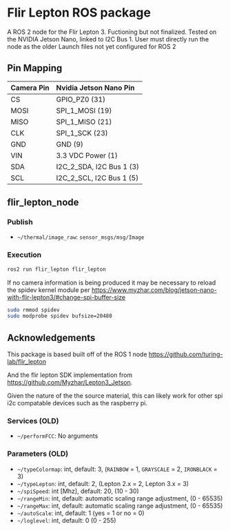 # Flir Lepton ROS package
A ROS 2 node for the Flir Lepton 3. Fuctioning but not finalized. Tested on the NVIDIA Jetson Nano, linked to I2C Bus 1. User must directly run the node as the older Launch files not yet configured for ROS 2 

## Pin Mapping

Camera Pin  | Nvidia Jetson Nano Pin         
----------- | :-----------------------
CS          | GPIO_PZ0 (31)
MOSI        | SPI_1_MOSI (19)
MISO        | SPI_1_MISO (21)
CLK         | SPI_1_SCK (23)
GND         | GND (9)
VIN         | 3.3 VDC Power (1)
SDA         | I2C_2_SDA, I2C Bus 1 (3)
SCL         | I2C_2_SCL, I2C Bus 1 (5)

## flir_lepton_node

### Publish
  - `~/thermal/image_raw`: `sensor_msgs/msg/Image`

### Execution
```bash
ros2 run flir_lepton flir_lepton
```

If no camera information is being produced it may be necessary to reload the spidev kernel module per https://www.myzhar.com/blog/jetson-nano-with-flir-lepton3/#change-spi-buffer-size

```bash
sudo rmmod spidev
sudo modprobe spidev bufsize=20480
```

## Acknowledgements
This package is based built off of the ROS 1 node https://github.com/turing-lab/flir_lepton

And the flir lepton SDK implementation from https://github.com/Myzhar/Lepton3_Jetson.

Given the nature of the the source material, this can likely work for other spi i2c compatable devices such as the raspberry pi. 

### Services (OLD)
  - `~/performFCC`: No arguments

### Parameters (OLD)
  - `~/typeColormap`: int, default: 3, (`RAINBOW` = 1, `GRAYSCALE` = 2, `IRONBLACK` = 3)
  - `~/typeLepton`: int, default: 2, (Lepton 2.x = 2, Lepton 3.x = 3)
  - `~/spiSpeed`: int [Mhz], default: 20, (10 - 30)
  - `~/rangeMin`: int, default: automatic scaling range adjustment, (0 - 65535)
  - `~/rangeMax`: int, default: automatic scaling range adjustment, (0 - 65535)
  - `~/autoScale`: int, default: 1 (yes = 1 or no = 0)
  - `~/loglevel`: int, default: 0 (0 - 255)

